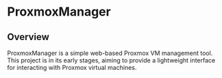 # ProxmoxManager

## Overview
ProxmoxManager is a simple web-based Proxmox VM management tool. This project is in its early stages, aiming to provide a lightweight interface for interacting with Proxmox virtual machines.